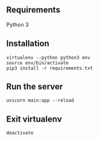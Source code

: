 
## Requirements
Python 3

## Installation
```
virtualenv --python python3 env
source env/bin/activate
pip3 install -r requirements.txt
```

## Run the server
`uvicorn main:app --reload`

## Exit virtualenv
``` 
deactivate
```
